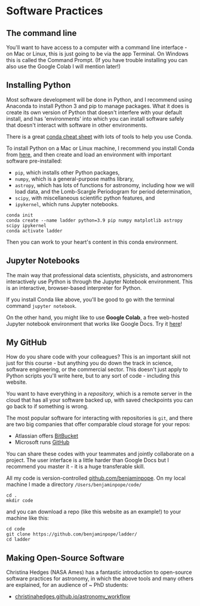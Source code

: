 # Software Practices

## The command line

You'll want to have access to a computer with a command line interface - on Mac or Linux, this is just going to be via the app Terminal. On Windows this is called the Command Prompt. (If you have trouble installing you can also use the Google Colab I will mention later!)

## Installing Python

Most software development will be done in Python, and I recommend using Anaconda to install Python 3 and pip to manage packages. What it does is create its own version of Python that doesn't interfere with your default install, and has 'environments' into which you can install software safely that doesn't interact with software in other environments.

There is a great [conda cheat sheet](https://docs.conda.io/projects/conda/en/4.6.0/_downloads/52a95608c49671267e40c689e0bc00ca/conda-cheatsheet.pdf) with lots of tools to help you use Conda.

To install Python on a Mac or Linux machine, I recommend you install Conda from [here](https://www.anaconda.com/products/individual), and then create and load an environment with important software pre-installed:
- `pip`, which installs other Python packages,
- `numpy`, which is a general-purpose maths library,
- `astropy`, which has lots of functions for astronomy, including how we will load data, and the Lomb-Scargle Periodogram for period determination,
- `scipy`, with miscellaneous scientific python features, and
- `ipykernel`, which runs Jupyter notebooks.

```
conda init
conda create --name ladder python=3.9 pip numpy matplotlib astropy scipy ipykernel
conda activate ladder
``` 

Then you can work to your heart's content in this conda environment. 


## Jupyter Notebooks

The main way that professional data scientists, physicists, and astronomers interactively use Python is through the Jupyter Notebook environment. This is an interactive, browser-based interpreter for Python.

If you install Conda like above, you'll be good to go with the terminal command `jupyter notebook`. 

On the other hand, you might like to use __Google Colab__, a free web-hosted Jupyter notebook environment that works like Google Docs. Try it [here](https://colab.research.google.com/)!

## My GitHub

How do you share code with your colleagues? This is an important skill not just for this course - but anything you do down the track in science, software engineering, or the commercial sector. This doesn't just apply to Python scripts you'll write here, but to any sort of code - including this website.

You want to have everything in a *repository*, which is a remote server in the cloud that has all your software backed up, with saved checkpoints you can go back to if something is wrong.

The most popular software for interacting with repositories is `git`, and there are two big companies that offer comparable cloud storage for your repos: 
- Atlassian offers [BitBucket](https://bitbucket.org/product)
- Microsoft runs [GitHub](https://github.com/)

You can share these codes with your teammates and jointly collaborate on a project. The user interface is a little harder than Google Docs but I recommend you master it - it is a huge transferable skill.  

All my code is version-controlled [github.com/benjaminpope](https://github.com/benjaminpope/). On my local machine I made a directory `/Users/benjaminpope/code/`

```
cd .
mkdir code
```
and you can download a repo (like this website as an example!) to your machine like this:

```
cd code
git clone https://github.com/benjaminpope/ladder/
cd ladder
```

## Making Open-Source Software

Christina Hedges (NASA Ames) has a fantastic introduction to open-source software practices for astronomy, in which the above tools and many others are explained, for an audience of ~ PhD students:

- [christinahedges.github.io/astronomy_workflow](https://christinahedges.github.io/astronomy_workflow/)